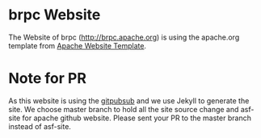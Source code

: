 # brpc Website 
The Website of brpc (http://brpc.apache.org) is using the apache.org template from  [Apache Website Template](https://github.com/apache/apache-website-template).

# Note for PR
As this website is using the [gitpubsub](https://www.apache.org/dev/project-site.html) and we use Jekyll to generate the site.
We choose master branch to hold all the site source change and asf-site for apache github website.
Please sent your PR to the master branch instead of asf-site.